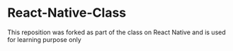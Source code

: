 # React-Native-Class

This reposition was forked as part of the class on React Native and is used for learning purpose only
